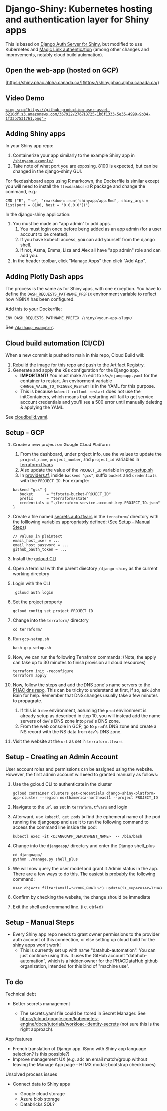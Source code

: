 # Django-Shiny: Kubernetes hosting and authentication layer for Shiny apps

This is based on [Django Auth Server for Shiny](https://pawamoy.github.io/posts/django-auth-server-for-shiny/), but modified to use Kubernetes and [Magic Link authentication](https://github.com/pyepye/django-magiclink) (among other changes and improvements, notably cloud build automation).

## Open the web-app (hosted on GCP)

[https://shiny.phac.alpha.canada.ca/](https://shiny.phac.alpha.canada.ca/)

## Video Demo

[`<img src="https://github-production-user-asset-6210df.s3.amazonaws.com/367922/276718725-1b6f1333-5e35-4999-9b34-1f33b7531761.png">`](https://www.youtube.com/watch?v=O-p3oKCu4rg)

## Adding Shiny apps

In your Shiny app repo:

1. Containerize your app similarly to the example Shiny app in [`/shinyapp_example/`](https://github.com/PHACDataHub/django-shiny/tree/main/shinyapp_example/wastewater).
2. Take note of what port you are exposing. 8100 is expected, but can be changed in the django-shiny GUI.

For flexdashboard apps using R markdown, the Dockerfile is similar except you will need to install the `flexdashboard` R package and change the command, e.g.:

```
CMD ["R", "-e", "rmarkdown::run('shinyapp/app.Rmd', shiny_args = list(port = 8100, host = '0.0.0.0'))"]
```

In the django-shiny application:

1. You must be made an "app admin" to add apps.
   1. You must login once before being added as an app admin (for a user account to be created).
   2. If you have kubectl access, you can add yourself from the django shell.
   3. If not, Asma, Emma, Liza and Alex all have "app admin" role and can add you.
2. In the header toolbar, click "Manage Apps" then click "Add App".

## Adding Plotly Dash apps

The process is the same as for Shiny apps, with one exception. You have to define the `DASH_REQUESTS_PATHNAME_PREFIX` environment variable to reflect how NGINX has been configured.

Add this to your Dockerfile:

```
ENV DASH_REQUESTS_PATHNAME_PREFIX /shiny/<your-app-slug>/
```

See [`/dashapp_example/`](https://github.com/PHACDataHub/django-shiny/tree/main/dashapp_example/dash-example).

## Cloud build automation (CI/CD)

When a new commit is pushed to main in this repo, Cloud Build will:

1. Rebuild the image for this repo and push to the Artifact Registry.
2. Generate and apply the k8s configuration for the Django app.
   * **IMPORTANT!** You must make an edit to `k8s/djangoapp.yaml` for the container to restart. An environment variable `CHANGE_VALUE_TO_TRIGGER_RESTART` is in the YAML for this purpose.
   * This is because `kubectl rollout restart` does not use the initContainers, which means that restarting will fail to get service account credentials and you'll see a 500 error until manually deleting & applying the YAML.

See [cloudbuild.yaml](https://github.com/PHACDataHub/django-shiny/blob/main/cloudbuild.yaml).

## Setup - GCP

1. Create a new project on Google Cloud Platform

   1. From the dashboard, under project info, use the values to update the `project_name`, `project_number`, and `project_id` variables in [terraform.tfvars](terraform/terraform.tfvars)
   2. Also update the value of the `PROJECT_ID` variable in [gcp-setup.sh](terraform/gcp-setup.sh)
   3. In [providers.tf](terraform/providers.tf), inside `backend "gcs"`, suffix `bucket` and `credentials` with the `PROJECT_ID`. For example:

   ```
   backend "gcs" {
      bucket      = "tfstate-bucket-PROJECT_ID"
      prefix      = "terraform/state"
      credentials = "./terraform-service-account-key-PROJECT_ID.json"
   }
   ```
2. Create a file named [secrets.auto.tfvars](terraform/secrets.auto.tfvars) in the `terraform/` directory with the folllowing variables appropriately defined: (See [Setup - Manual Steps](./README.md#setup---manual-steps))

   ```
   // Values in plaintext
   email_host_user = ...
   email_host_password = ...
   github_oauth_token = ...
   ```
3. Install the [gcloud CLI](https://cloud.google.com/sdk/docs/install)
4. Open a terminal with the parent directory `/django-shiny` as the current working directory
5. Login with the CLI

   ```
    gcloud auth login  
   ```
6. Set the project property

   ```
   gcloud config set project PROJECT_ID
   ```
7. Change into the `terraform/` directory

   ```
   cd terraform/
   ```
8. Run `gcp-setup.sh`

   ```
   bash gcp-setup.sh
   ```
9. Now, we can run the following Terrafrom commands: (Note, the apply can take up to 30 minutes to finish provision all cloud resources)

   ```
   terraform init -reconfigure
   terraform apply
   ```
10. Now, follow the steps and add the DNS zone's name servers to the [PHAC dns repo](https://github.com/PHACDataHub/dns). This can be tricky to understand at first, if so, ask John Bain for help. Remember that DNS changes usually take a few minutes to propagrate.

    1. If this is a `dev` environment, assuming the `prod` environment is already setup as described in step 10, you will instead add the name servers of `dev`'s DNS zone into `prod`'s DNS zone.
    2. From the web console in GCP, go to `prod`'s DNS zone and create a NS record with the NS data from `dev`'s DNS zone.
11. Visit the website at the `url` as set in `terraform.tfvars`

## Setup - Creating an Admin Account

User account roles and permissions can be assigned using the website. However, the first admin account will need to granted manually as follows:

1. Use the gcloud CLI to authenticate in the cluster

   ```
   gcloud container clusters get-credentials django-shiny-platform-app-cluster --region northamerica-northeast1 --project PROJECT_ID
   ```
2. Navigate to the `url` as set in `terraform.tfvars` and login
3. Afterward, use `kubectl get pods` to find the ephemeral name of the pod running the djangoapp and use it to run the following command to access the command line inside the pod:

   ```
   kubectl exec -it <DJANGOAPP_DEPLOYMENT_NAME>  -- /bin/bash
   ```
4. Change into the `djangoapp/` directory and enter the Django shell_plus

   ```
   cd djangoapp/
   python ./manage.py shell_plus
   ```
5. We will now query the user model and grant it Admin status in the app. There are a few ways to do this. The easiest is probably the following command:

   ```
   User.objects.filter(email="<YOUR_EMAIL>").update(is_superuser=True)
   ```
6. Confirm by checking the website, the change should be immediate
7. Exit the shell and command line. (i.e. ctrl+d)

## Setup - Manual Steps

* Every Shiny app repo needs to grant owner permissions to the provider auth account of this connection, or else setting up cloud build for the shiny apps won't work!
  * This is currently set up with name "datahub-automation". You can just continue using this. It uses the GitHub account "datahub-automation", which is a hidden owner for the PHACDataHub github organization, intended for this kind of "machine use".

## To do

Technical debt

- Better secrets management

  - The secrets.yaml file could be stored in Secret Manager. See https://cloud.google.com/kubernetes-engine/docs/tutorials/workload-identity-secrets (not sure this is the right approach).

App features

- French translation of Django app. (Sync with Shiny app language selection? Is this possible?)
- Improve management UX (e.g. add an email match/group without leaving the Manage App page - HTMX modal; bootstrap checkboxes)

Unsolved process issues

- Connect data to Shiny apps

  - Google cloud storage
  - Azure blob storage
  - Databricks SQL?
